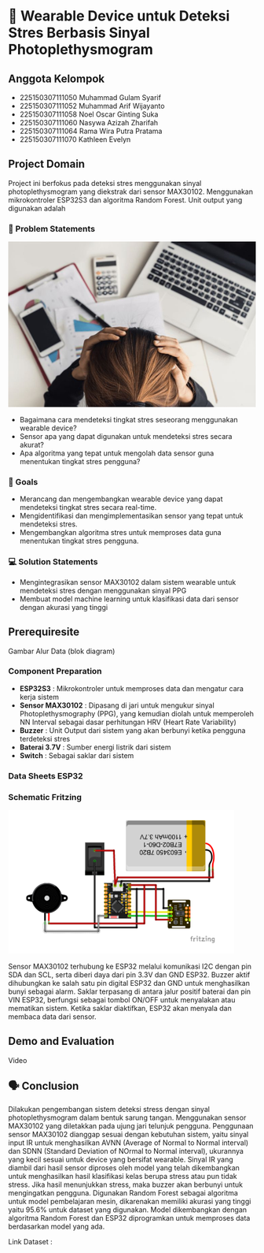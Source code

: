 # 🧤 Wearable Device untuk Deteksi Stres Berbasis Sinyal Photoplethysmogram 

## Anggota Kelompok 
- 225150307111050      Muhammad Gulam Syarif 
- 225150307111052      Muhammad Arif Wijayanto 
- 225150307111058      Noel Oscar Ginting Suka
- 225150307111060      Nasywa Azizah Zharifah 
- 225150307111064      Rama Wira Putra Pratama
- 225150307111070      Kathleen Evelyn 

## Project Domain 

Project ini berfokus pada deteksi stres menggunakan sinyal photoplethysmogram yang diekstrak dari sensor MAX30102. Menggunakan mikrokontroler ESP32S3 dan algoritma Random Forest. Unit output yang digunakan adalah 

### 📌 Problem Statements 
![auto-img](assets/stressed_person.jpg)

- Bagaimana cara mendeteksi tingkat stres seseorang menggunakan wearable device?
- Sensor apa yang dapat digunakan untuk mendeteksi stres secara akurat?
- Apa algoritma yang tepat untuk mengolah data sensor guna menentukan tingkat stres pengguna?

### 🎯 Goals 

- Merancang dan mengembangkan wearable device yang dapat mendeteksi tingkat stres secara real-time.
- Mengidentifikasi dan mengimplementasikan sensor yang tepat untuk mendeteksi stres.
- Mengembangkan algoritma stres untuk memproses data guna menentukan tingkat stres pengguna.

### 💻 Solution Statements 

- Mengintegrasikan sensor MAX30102 dalam sistem wearable untuk mendeteksi stres dengan menggunakan sinyal PPG
- Membuat model machine learning untuk klasifikasi data dari sensor dengan akurasi yang tinggi

## Prerequiresite
Gambar Alur Data (blok diagram)

### Component Preparation 
- **ESP32S3**          : Mikrokontroler untuk memproses data dan mengatur cara kerja sistem 
- **Sensor MAX30102**  : Dipasang di jari untuk mengukur sinyal Photoplethysmography (PPG), yang kemudian diolah untuk memperoleh NN Interval sebagai dasar perhitungan HRV (Heart Rate Variability)
- **Buzzer**           : Unit Output dari sistem yang akan berbunyi ketika pengguna terdeteksi stres 
- **Baterai 3.7V**     : Sumber energi listrik dari sistem
- **Switch**           : Sebagai saklar dari sistem 

### Data Sheets ESP32

### Schematic Fritzing 
![auto-img](assets/schematic.png)

Sensor MAX30102 terhubung ke ESP32 melalui komunikasi I2C dengan pin SDA dan SCL, serta diberi daya dari pin 3.3V dan GND ESP32. Buzzer aktif dihubungkan ke salah satu pin digital ESP32 dan GND untuk menghasilkan bunyi sebagai alarm. Saklar terpasang di antara jalur positif baterai dan pin VIN ESP32, berfungsi sebagai tombol ON/OFF untuk menyalakan atau mematikan sistem. Ketika saklar diaktifkan, ESP32 akan menyala dan membaca data dari sensor. 
## Demo and Evaluation 
Video 

## 🗣️ Conclusion 
Dilakukan pengembangan sistem deteksi stress dengan sinyal photoplethysmogram dalam bentuk sarung tangan. Menggunakan sensor MAX30102 yang diletakkan pada ujung jari telunjuk pengguna. Penggunaan sensor MAX30102 dianggap sesuai dengan kebutuhan sistem, yaitu sinyal input IR untuk menghasilkan AVNN (Average of Normal to Normal interval) dan SDNN (Standard Deviation of NOrmal to Normal interval), ukurannya yang kecil sesuai untuk device yang bersifat wearable. Sinyal IR yang diambil dari hasil sensor diproses oleh model yang telah dikembangkan untuk menghasilkan hasil klasifikasi kelas berupa stress atau pun tidak stress. Jika hasil menunjukkan stress, maka buzzer akan berbunyi untuk mengingatkan pengguna. Digunakan Random Forest sebagai algoritma untuk model pembelajaran mesin, dikarenakan memiliki akurasi yang tinggi yaitu 95.6%  untuk dataset yang digunakan. Model dikembangkan dengan algoritma Random Forest dan ESP32 diprogramkan untuk memproses data berdasarkan model yang ada.




Link Dataset : 

